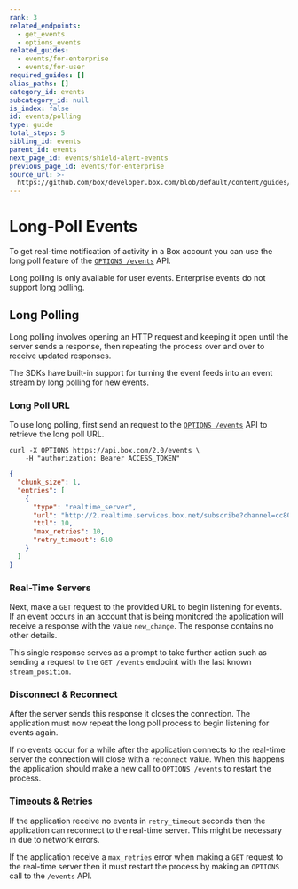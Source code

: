 ```yaml
---
rank: 3
related_endpoints:
  - get_events
  - options_events
related_guides:
  - events/for-enterprise
  - events/for-user
required_guides: []
alias_paths: []
category_id: events
subcategory_id: null
is_index: false
id: events/polling
type: guide
total_steps: 5
sibling_id: events
parent_id: events
next_page_id: events/shield-alert-events
previous_page_id: events/for-enterprise
source_url: >-
  https://github.com/box/developer.box.com/blob/default/content/guides/events/polling.md
---
```

# Long-Poll Events

To get real-time notification of activity in a Box account you can use the long
poll feature of the [`OPTIONS /events`](e://options_events) API.

<Samples id='options_events' >

</Samples>

<Message warning>

Long polling is only available for user events. Enterprise events do not
support long polling.

</Message>

## Long Polling

Long polling involves opening an HTTP request and keeping it open until the
server sends a response, then repeating the process over and over to receive
updated responses.

<Message>

The SDKs have built-in support for turning the event feeds into an event
stream by long polling for new events.

</Message>

### Long Poll URL

To use long polling, first send an request to the
[`OPTIONS /events`](e://options_events) API to retrieve the long poll URL.

```curl
curl -X OPTIONS https://api.box.com/2.0/events \
    -H "authorization: Bearer ACCESS_TOKEN"
```

```json
{
  "chunk_size": 1,
  "entries": [
    {
      "type": "realtime_server",
      "url": "http://2.realtime.services.box.net/subscribe?channel=cc807c9c4869ffb1c81a&stream_type=all",
      "ttl": 10,
      "max_retries": 10,
      "retry_timeout": 610
    }
  ]
}
```

### Real-Time Servers

Next, make a `GET` request to the provided URL to begin listening for events. If
an event occurs in an account that is being monitored the application will
receive a response with the value `new_change`. The response contains no other
details.

This single response serves as a prompt to take further action such as
sending a request to the `GET /events` endpoint with the last known
`stream_position`.

### Disconnect & Reconnect

After the server sends this response it closes the connection. The application
must now repeat the long poll process to begin listening for events again.

If no events occur for a while after the application connects to the real-time
server the connection will close with a `reconnect` value. When this happens the
application should make a new call to `OPTIONS /events` to restart the process.

### Timeouts & Retries

If the application receive no events in `retry_timeout` seconds then the
application can reconnect to the real-time server. This might be necessary in
due to network errors.

If the application receive a `max_retries` error when making a `GET` request to
the real-time server then it must restart the process by making an `OPTIONS` call
to the `/events` API.